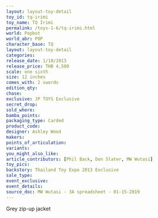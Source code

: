 ```yaml
---
layout: layout-toy-detail 
toy_id: tq-irimi
toy_name: TQ Irimi
permalink: /toys-1-6/tq-irimi.html
world: Popbot
world_abr: POP
character_base: TQ
layout: layout-toy-detail
categories: 
release_date: 1/10/2013
release_price: THB 4,500
scale: one sixth
size: 12 inches
comes_with: 2 swords
edition_qty: 
chase: 
exclusive: JP TOYS Exclusive
secret_drop: 
sold_where: 
bamba_points: 
packaging_type: Carded
product_code:
designer: Ashley Wood
makers: 
points_of_articulation: 
variants: 
you_might_also_like: 
article_contributors: [Phil Back, Don Slater, MW Wutasi]
toy_pics: 
backstory: Thailand Toy Expo 2013 Exclusive
sale_type: 
event_exclusive: 
event_details: 
source_doc: MW Wutasi - 3A spreadsheet - 01-15-2019
---
```

Grey zip-up jacket